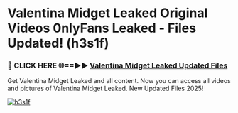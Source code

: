 # Valentina Midget Leaked Original Videos 0nlyFans Leaked - Files Updated! (h3s1f)

<h3>🔴 CLICK HERE 🌐==►► <a href="https://tinyurl.com/ms9xzufz" rel="nofollow">Valentina Midget Leaked Updated Files</a></h3>

Get Valentina Midget Leaked and all content. Now you can access all videos and pictures of Valentina Midget Leaked. New Updated Files 2025!

[![h3s1f](https://i.imgur.com/ppqm5kG.gif)](https://tinyurl.com/ms9xzufz)
